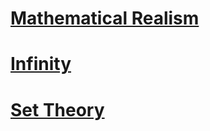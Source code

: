 # [Mathematical Realism](Mathematical%20Realism)  
# [Infinity](Infinity)  
# [Set Theory](Set%20Theory)  